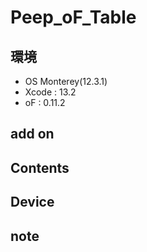 # Peep_oF_Table #

## 環境 ##
*	OS Monterey(12.3.1)
*	Xcode : 13.2
*	oF : 0.11.2

## add on ##


## Contents ##

## Device ##


## note ##






